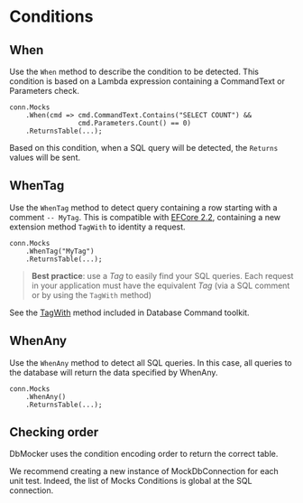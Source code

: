 # Conditions

## When

Use the `When` method to describe the condition to be detected.
This condition is based on a Lambda expression containing 
a CommandText or Parameters check.

```CSharp
conn.Mocks
    .When(cmd => cmd.CommandText.Contains("SELECT COUNT") &&
                 cmd.Parameters.Count() == 0)
    .ReturnsTable(...);
```

Based on this condition, when a SQL query will be detected, 
the `Returns` values will be sent.

## WhenTag

Use the `WhenTag` method to detect query containing a row starting 
with a comment `-- MyTag`. This is compatible with [EFCore 2.2](https://docs.microsoft.com/ef/core/querying/tags), 
containing a new extension method `TagWith` to identity a request.

```CSharp
conn.Mocks
    .WhenTag("MyTag")
    .ReturnsTable(...);
```

> **Best practice**: use a _Tag_ to easily find your SQL queries. 
> Each request in your application must have the equivalent _Tag_ 
> (via a SQL comment or by using the `TagWith` method)

See the [TagWith](../dbcmd/tag.md) method included in Database Command toolkit.

## WhenAny

Use the `WhenAny` method to detect all SQL queries. 
In this case, all queries to the database will return the data specified 
by WhenAny.

```CSharp
conn.Mocks
    .WhenAny()
    .ReturnsTable(...);
```

## Checking order

DbMocker uses the condition encoding order to return the correct table.

We recommend creating a new instance of MockDbConnection for each unit test.
Indeed, the list of Mocks Conditions is global at the SQL connection.